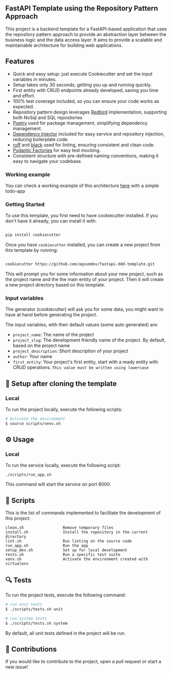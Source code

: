 ## FastAPI Template using the Repository Pattern Approach

This project is a backend template for a FastAPI-based application that uses the repository pattern approach to provide an abstraction layer between the business logic and the data access layer. It aims to provide a scalable and maintainable architecture for building web applications.


## Features

- Quick and easy setup: just execute Cookiecutter and set the input variables in minutes. 
- Setup takes only 30 seconds, getting you up and running quickly. 
- First entity with CRUD endpoints already developed, saving you time and effort. 
- 100% test coverage included, so you can ensure your code works as expected. 
- Repository pattern design leverages [Redbird](https://github.com/Miksus/red-bird) implementation, supporting both NoSql and SQL  repositories
- [Poetry](https://python-poetry.org/) used for package management, simplifying dependency management. 
- [Dependency Injector](https://python-dependency-injector.ets-labs.org/) included for easy service and repository injection,  reducing boilerplate code.
- [ruff](https://beta.ruff.rs/docs/) and [black](https://github.com/psf/black) used for linting, ensuring consistent and clean code. 
- [Pydantic Factories](https://github.com/starlite-api/pydantic-factories) for easy test mocking.
- Consistent structure with pre-defined naming conventions, making it easy to navigate your codebase. 


### Working example

You can check a working example of this architecture [here](https://github.com/agusmdev/todo-app) with a simple todo-app


### Getting Started

To use this template, you first need to have cookiecutter installed. If you don't have it already, you can install it with:

```bash

pip install cookiecutter

```

Once you have `cookiecutter` installed, you can create a new project from this template by running:

```bash

cookiecutter https://github.com/agusmdev/fastapi-ddd-template.git
```

This will prompt you for some information about your new project, such as the project name and the the main entity of your project. Then it will create a new project directory based on this template.


### Input variables

The generator (cookiecutter) will ask you for some data, you might want to have at hand before generating the project.

The input variables, with their default values (some auto generated) are:

* `project_name`: The name of the project
* `project_slug`: The development friendly name of the project. By default, based on the project name
* `project_description`: Short description of your project
* `author`: Your name
* `first_entity`: Your project's first entity, start with a ready entity with CRUD operations. `This value must be written using lowercase`


## 🍴 Setup after cloning the template

### Local 

To run the project locally, execute the following scripts:


```bash
# Activate the environment
$ source scripts/venv.sh
```

## ⚙️ Usage

### Local

To run the service locally, execute the following script:


```shell
./scripts/run_app.sh
```

This command will start the service on port 8000.


## 🔧 Scripts

This is the list of commands implemented to facilitate the development of this project:

```text
clean.sh                 Remove temporary files
install.sh               Install the repository in the current directory
lint.sh                  Run linting on the source code
run_app.sh               Run the app
setup_dev.sh             Set up for local development
tests.sh                 Run a specific test suite
venv.sh                  Activate the environment created with virtualenv
```

## 🔍 Tests

To run the project tests, execute the following command:

```bash
# run unit tests
$ ./scripts/tests.sh unit

# run system tests
$ ./scripts/tests.sh system
```

By default, all unit tests defined in the project will be run.


## 🤝 Contributions

If you would like to contribute to the project, open a pull request or start a new issue!



